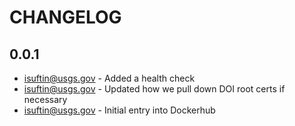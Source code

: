 CHANGELOG
===

0.0.1
---

- isuftin@usgs.gov - Added a health check
- isuftin@usgs.gov - Updated how we pull down DOI root certs if necessary
- isuftin@usgs.gov - Initial entry into Dockerhub
